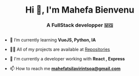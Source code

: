 <h1 align="center">Hi 👋, I'm Mahefa Bienvenu </h1>
<h3 align="center">A FullStack developper 🇲🇬</h3>

<p align="left"> <a href="https://twitter.com/" target="blank"><img src="https://img.shields.io/twitter/follow/?logo=twitter&style=for-the-badge" alt="" /></a> </p>

- 🌱 I’m currently learning **VueJS, Python, IA**

- 👨‍💻 All of my projects are available at [Repositories](https://github.com/mahf-TB?tab=repositories)

- 💬 I'm currently a developer working with **React , Express**

- 📫 How to reach me **mahefatsilavirintsoa@gmail.com**


<!--
![dxh31by0dui11](https://github.com/mahf-TB/mahf-TB/assets/110841675/fd163385-54ae-42ff-8272-28d4cd597ce0)


**mahf-TB/mahf-TB** is a ✨ _special_ ✨ repository because its `README.md` (this file) appears on your GitHub profile.

Here are some ideas to get you started:

- 🌱 I’m currently learning ...

- 🤔 I’m looking for help with ...
- 💬 Ask me about ...
- 📫 How to reach me: ...
- 😄 Pronouns: ...
- ⚡ Fun fact: ...
-->
